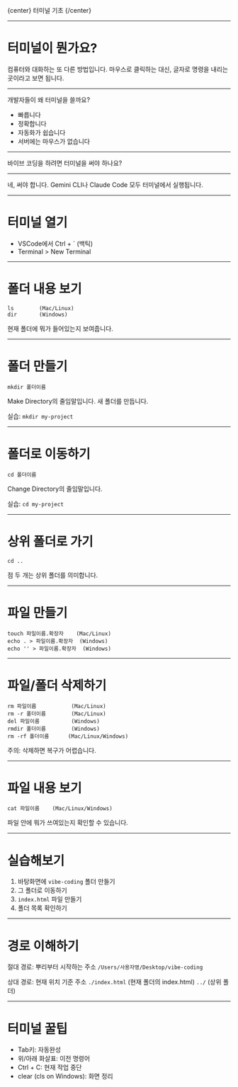 {center}
터미널 기초
{/center}

---

# 터미널이 뭔가요?

컴퓨터와 대화하는 또 다른 방법입니다. 마우스로 클릭하는 대신, 글자로 명령을 내리는 곳이라고 보면 됩니다.

---

개발자들이 왜 터미널을 쓸까요?

* 빠릅니다
* 정확합니다
* 자동화가 쉽습니다
* 서버에는 마우스가 없습니다

---

바이브 코딩을 하려면 터미널을 써야 하나요?

---

네, 써야 합니다. Gemini CLI나 Claude Code 모두 터미널에서 실행됩니다.

---

# 터미널 열기

* VSCode에서 Ctrl + ` (백틱)
* Terminal > New Terminal

---

# 폴더 내용 보기

```
ls        (Mac/Linux)
dir       (Windows)
```

현재 폴더에 뭐가 들어있는지 보여줍니다.

---

# 폴더 만들기

```
mkdir 폴더이름
```

Make Directory의 줄임말입니다. 새 폴더를 만듭니다.

실습: `mkdir my-project`

---

# 폴더로 이동하기

```
cd 폴더이름
```

Change Directory의 줄임말입니다.

실습: `cd my-project`

---

# 상위 폴더로 가기

```
cd ..
```

점 두 개는 상위 폴더를 의미합니다.

---

# 파일 만들기

```
touch 파일이름.확장자    (Mac/Linux)
echo . > 파일이름.확장자  (Windows)
echo '' > 파일이름.확장자  (Windows)
```

---

# 파일/폴더 삭제하기

```
rm 파일이름           (Mac/Linux)
rm -r 폴더이름        (Mac/Linux)
del 파일이름          (Windows)
rmdir 폴더이름        (Windows)
rm -rf 폴더이름      (Mac/Linux/Windows)
```

주의: 삭제하면 복구가 어렵습니다.

---

# 파일 내용 보기

```
cat 파일이름    (Mac/Linux/Windows)
```

파일 안에 뭐가 쓰여있는지 확인할 수 있습니다.

---

# 실습해보기

1. 바탕화면에 `vibe-coding` 폴더 만들기
2. 그 폴더로 이동하기
3. `index.html` 파일 만들기
4. 폴더 목록 확인하기

---

# 경로 이해하기

절대 경로: 뿌리부터 시작하는 주소
`/Users/사용자명/Desktop/vibe-coding`

상대 경로: 현재 위치 기준 주소
`./index.html` (현재 폴더의 index.html)
`../` (상위 폴더)

---

# 터미널 꿀팁

* Tab키: 자동완성
* 위/아래 화살표: 이전 명령어
* Ctrl + C: 현재 작업 중단
* clear (cls on Windows): 화면 정리